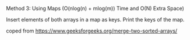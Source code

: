 Method 3: Using Maps (O(nlog(n) + mlog(m)) Time and O(N) Extra Space) 

Insert elements of both arrays in a map as keys.
Print the keys of the map.

coped from https://www.geeksforgeeks.org/merge-two-sorted-arrays/

